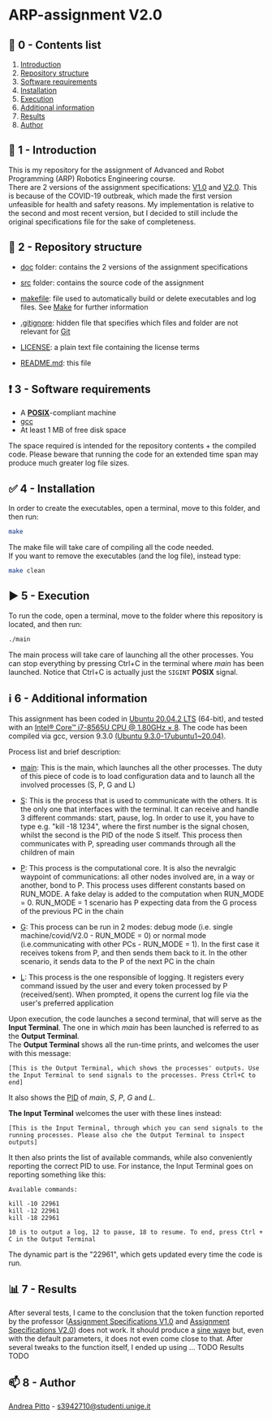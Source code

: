 # ARP-assignment V2.0

## 📑 0 - Contents list

1. [Introduction](https://github.com/andreabradpitto/ARP-assignment/blob/main/README.md#-1---introduction)
2. [Repository structure](https://github.com/andreabradpitto/ARP-assignment/blob/main/README.md#-2---repository-structure)
3. [Software requirements](https://github.com/andreabradpitto/ARP-assignment/blob/main/README.md#-3---software-requirements)
4. [Installation](https://github.com/andreabradpitto/ARP-assignment/blob/main/README.md#-4---installation)
5. [Execution](https://github.com/andreabradpitto/ARP-assignment/blob/main/README.md#%EF%B8%8F-5---execution)
6. [Additional information](https://github.com/andreabradpitto/ARP-assignment/blob/main/README.md#%E2%84%B9%EF%B8%8F-6---additional-information)
7. [Results](https://github.com/andreabradpitto/ARP-assignment/blob/main/README.md#-7---results)
8. [Author](https://github.com/andreabradpitto/ARP-assignment/blob/main/README.md#-8---author)

## 📛 1 - Introduction

This is my repository for the assignment of Advanced and Robot Programming (ARP) Robotics Engineering course.  
There are 2 versions of the assignment specifications: [V1.0](doc/Assignment%20Specifications%20V1.0.pdf) and
[V2.0](doc/Assignment%20Specifications%20V2.0.pdf). This is because of the COVID-19 outbreak, which made the
first version unfeasible for health and safety reasons. My implementation is relative to the second and most
recent version, but I decided to still include the original specifications file for the sake of completeness.

## 📂 2 - Repository structure

- [doc](doc) folder: contains the 2 versions of the assignment specifications

- [src](src) folder: contains the source code of the assignment

- [makefile](makefile): file used to automatically build or delete executables and log files.
  See [Make](https://en.wikipedia.org/wiki/Make_(software)) for further information

- [.gitignore](.gitignore): hidden file that specifies which files and folder are not relevant for [Git](https://git-scm.com/)

- [LICENSE](LICENSE): a plain text file containing the license terms

- [README.md](README.md): this file

## ❗ 3 - Software requirements

- A [**POSIX**](https://en.wikipedia.org/wiki/POSIX)-compliant machine
- [gcc](https://gcc.gnu.org/)
- At least 1 MB of free disk space

The space required is intended for the repository contents + the compiled code. Please beware that running the code for an extended time span may produce much greater log file sizes.

## ✅ 4 - Installation

In order to create the executables, open a terminal, move to this folder, and then run:

```bash
make
```

The make file will take care of compiling all the code needed.  
If you want to remove the executables (and the log file), instead type:

```bash
make clean
```

## ▶️ 5 - Execution

To run the code, open a terminal, move to the folder where this repository is located, and then run:

```bash
./main
```

The main process will take care of launching all the other processes. You can stop everything by pressing Ctrl+C in the terminal where *main* has been launched. Notice that Ctrl+C is actually just the `SIGINT` **POSIX** signal.

## ℹ️ 6 - Additional information

This assignment has been coded in [Ubuntu 20.04.2 LTS](https://releases.ubuntu.com/20.04/) (64-bit), and tested with an [Intel® Core™ i7-8565U CPU @ 1.80GHz × 8](https://ark.intel.com/content/www/us/en/ark/products/149091/intel-core-i7-8565u-processor-8m-cache-up-to-4-60-ghz.html). The code has been compiled via gcc, version 9.3.0 [(Ubuntu 9.3.0-17ubuntu1~20.04)](https://packages.ubuntu.com/focal/gcc-9).  

Process list and brief description:

- [main](src/main.c): This is the main, which launches all the other processes. The duty of this piece of code
is to load configuration data and to launch all the involved processes (S, P, G and L)

- [S](src/S.c): This is the process that is used to communicate with the others. It is the only one that interfaces with the terminal.
It can receive and handle 3 different commands: start, pause, log. In order to use it, you have to type e.g. "kill -18 1234",
where the first number is the signal chosen, whilst the second is the PID of the node S itself.
This process then communicates with P, spreading user commands through all the children of main

- [P](src/P.c): This process is the computational core. It is also the nevralgic waypoint of communications:
all other nodes involved are, in a way or another, bond to P. This process uses different constants
based on RUN_MODE. A fake delay is added to the computation when RUN_MODE = 0. RUN_MODE = 1 scenario
has P expecting data from the G process of the previous PC in the chain

- [G](src/G.c): This process can be run in 2 modes: debug mode (i.e. single machine/covid/V2.0 - RUN_MODE = 0) or
normal mode (i.e.communicating with other PCs - RUN_MODE = 1). In the first case it receives tokens
from P, and then sends them back to it. In the other scenario, it sends data to the P of the next PC in the chain

- [L](src/L.c): This process is the one responsible of logging. It registers every command issued by the user
and every token processed by P (received/sent). When prompted, it opens the current log file via the user's preferred application

Upon execution, the code launches a second terminal, that will serve as the **Input Terminal**. The one in which *main* has been launched
is referred to as the **Output Terminal**.  
The **Output Terminal** shows all the run-time prints, and welcomes the user with this message:

```console
[This is the Output Terminal, which shows the processes' outputs. Use the Input Terminal to send signals to the processes. Press Ctrl+C to end]
```

It also shows the [PID](https://en.wikipedia.org/wiki/Process_identifier) of *main*, *S*, *P*, *G* and *L*.
  
**The Input Terminal** welcomes the user with these lines instead:

```console
[This is the Input Terminal, through which you can send signals to the running processes. Please also che the Output Terminal to inspect outputs]
```

It then also prints the list of available commands, while also conveniently reporting the correct PID to use. For instance, the Input Terminal goes on reporting something like this:

```console
Available commands:
  
kill -10 22961
kill -12 22961
kill -18 22961
  
10 is to output a log, 12 to pause, 18 to resume. To end, press Ctrl + C in the Output Terminal
```  

The dynamic part is the "22961", which gets updated every time the code is run.

## 📊 7 - Results

After several tests, I came to the conclusion that the token function reported by the professor ([Assignment Specifications V1.0](doc/Assignment%20Specifications%20V1.0.pdf) and [Assignment Specifications V2.0](doc/Assignment%20Specifications%20V2.0.pdf)) does not work.
It should produce a [sine wave](https://en.wikipedia.org/wiki/Sine) but, even with the default parameters, it does not even come close to that.
After several tweaks to the function itself, I ended up using ... TODO
Results TODO

## 📫 8 - Author

[Andrea Pitto](https://github.com/andreabradpitto) - s3942710@studenti.unige.it
